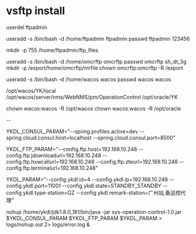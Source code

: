 # vsftp install

userdel ftpadmin

useradd -s /bin/bash -d /home/ftpadmin ftpadmin
passwd ftpadmin
123456

mkdir -p 755 /home/ftpadmin/ftp_files

useradd -s /bin/bash -d /home/omcrftp omcrftp
passwd omcrftp
sh_dt_3g
mkdir -p /export/home/omcrftp/mrfile
chown omcrftp:omcrftp -R /export

useradd -s /bin/bash -d /home/wacos wacos
passwd wacos
wacos

/opt/wacos/YK/local
/opt/wacos/server/nms/WebNMS/pm/OperationControl
/opt/oracle/YK

chown wacos:wacos -R /opt/wacos
chown wacos:wacos -R /opt/oracle

--

YKDL_CONSUL_PARAM="--spring.profiles.active=dev --spring.cloud.consul.host=localhost --spring.cloud.consul.port=8500"

YKDL_FTP_PARAM="--config.ftp.host=192.168.10.248 --config.ftp.jdownloadurl=192.168.10.248 --config.ftp.hxwcallurl=192.168.10.248 --config.ftp.zteurl=192.168.10.248 --config.ftp.terminalurl=192.168.10.248"

YKDL_PARAM="--config.ykdl.id=4 --config.ykdl.ip=192.168.10.248 --config.ykdl.port=11001 --config.ykdl.state=STANDBY_STANDBY --config.ykdl.type-station=GZ --config.ykdl.remark-station=广州站,备运控代理"

nohup /home/ykdl/jdk1.8.0_181/bin/java -jar sys-operation-control-1.0.jar $YKDL_CONSUL_PARAM $YKDL_FTP_PARAM $YKDL_PARAM > logs/nohup.out 2> logs/error.log &

